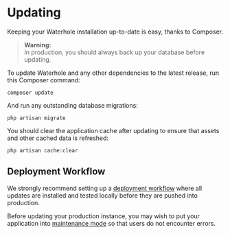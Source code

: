 # Updating

Keeping your Waterhole installation up-to-date is easy, thanks to Composer.

> **Warning:**  
> In production, you should always back up your database before updating.

To update Waterhole and any other dependencies to the latest release, run this Composer command:

```
composer update
```

And run any outstanding database migrations:

```
php artisan migrate
```

You should clear the application cache after updating to ensure that assets and other cached data is refreshed:

```
php artisan cache:clear
```

## Deployment Workflow

We strongly recommend setting up a [deployment workflow](./deploying.md) where all updates are installed and tested locally before they are pushed into production.

Before updating your production instance, you may wish to put your application into [maintenance mode](https://laravel.com/docs/9.x/configuration#pre-rendering-the-maintenance-mode-view) so that users do not encounter errors.
